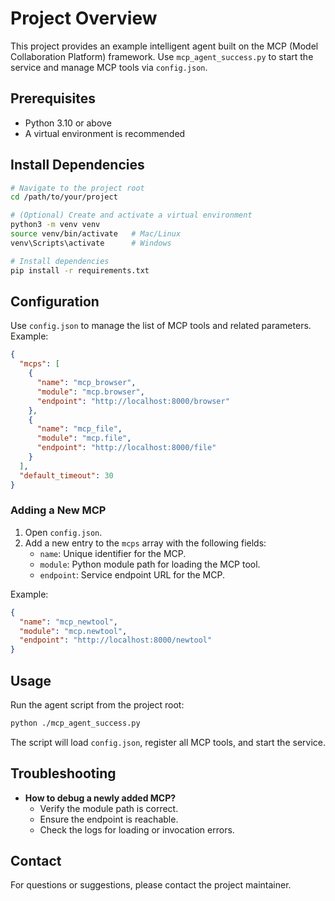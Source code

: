 # Project Overview

This project provides an example intelligent agent built on the MCP (Model Collaboration Platform) framework. Use `mcp_agent_success.py` to start the service and manage MCP tools via `config.json`.

## Prerequisites

- Python 3.10 or above
- A virtual environment is recommended

## Install Dependencies

```bash
# Navigate to the project root
cd /path/to/your/project

# (Optional) Create and activate a virtual environment
python3 -m venv venv
source venv/bin/activate   # Mac/Linux
venv\Scripts\activate      # Windows

# Install dependencies
pip install -r requirements.txt
```

## Configuration

Use `config.json` to manage the list of MCP tools and related parameters. Example:

```json
{
  "mcps": [
    {
      "name": "mcp_browser",
      "module": "mcp.browser",
      "endpoint": "http://localhost:8000/browser"
    },
    {
      "name": "mcp_file",
      "module": "mcp.file",
      "endpoint": "http://localhost:8000/file"
    }
  ],
  "default_timeout": 30
}
```

### Adding a New MCP

1. Open `config.json`.
2. Add a new entry to the `mcps` array with the following fields:
   - `name`: Unique identifier for the MCP.
   - `module`: Python module path for loading the MCP tool.
   - `endpoint`: Service endpoint URL for the MCP.

Example:

```json
{
  "name": "mcp_newtool",
  "module": "mcp.newtool",
  "endpoint": "http://localhost:8000/newtool"
}
```

## Usage

Run the agent script from the project root:

```bash
python ./mcp_agent_success.py
```

The script will load `config.json`, register all MCP tools, and start the service.

## Troubleshooting

- **How to debug a newly added MCP?**
  - Verify the module path is correct.
  - Ensure the endpoint is reachable.
  - Check the logs for loading or invocation errors.

## Contact

For questions or suggestions, please contact the project maintainer.

